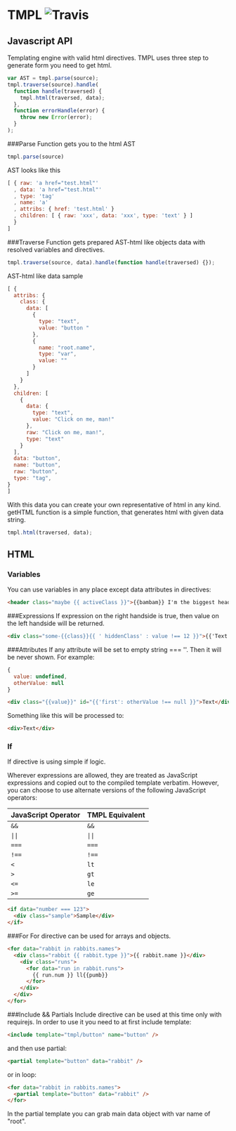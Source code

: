 # TMPL ![Travis](https://travis-ci.org/calacitizen/tmpl.svg?branch=divided)
## Javascript API
Templating engine with valid html directives. TMPL uses three step to generate form you need to get html.
```javascript
var AST = tmpl.parse(source);
tmpl.traverse(source).handle(
  function handle(traversed) {
    tmpl.html(traversed, data);
  },
  function errorHandle(error) {
    throw new Error(error);
  }
);
```
###Parse 
Function gets you to the html AST
```javascript 
tmpl.parse(source) 
``` 
AST looks like this 
```javascript
[ { raw: 'a href="test.html"'
  , data: 'a href="test.html"'
  , type: 'tag'
  , name: 'a'
  , attribs: { href: 'test.html' }
  , children: [ { raw: 'xxx', data: 'xxx', type: 'text' } ]
  }
]
```
###Traverse 
Function gets prepared AST-html like objects data with resolved variables and directives.
```javascript
tmpl.traverse(source, data).handle(function handle(traversed) {});
```
AST-html like data sample
```javascript
[ {
  attribs: {
    class: {
      data: [
        {
          type: "text",
          value: "button "
        },
        {
          name: "root.name",
          type: "var",
          value: ""
        }
      ]
    }
  },
  children: [
    {
      data: {
        type: "text",
        value: "Click on me, man!"
      },
      raw: "Click on me, man!",
      type: "text"
    }
  ],
  data: "button",
  name: "button",
  raw: "button",
  type: "tag",
}
]
```
With this data you can create your own representative of html in any kind.
getHTML function is a simple function, that generates html with given data string.
```javascript
tmpl.html(traversed, data);
```
## HTML
### Variables
You can use variables in any place except data attributes in directives:
```html
<header class="maybe {{ activeClass }}">{{bambam}} I'm the biggest header in the world</header>
```
###Expressions
If expression on the right handside is true, then value on the left handside will be returned.
```html
<div class="some-{{class}}{{ ' hiddenClass' : value !== 12 }}">{{'Text': otherValue !== false }} Text</div>
```
###Attributes
If any attribute will be set to empty string === ''. Then it will be never shown. For example:
```javascript
{
  value: undefined,
  otherValue: null
}
```
```html
<div class="{{value}}" id="{{'first': otherValue !== null }}">Text</div>
```
Something like this will be processed to:
```html
<div>Text</div>
```
### If
If directive is using simple if logic.

Wherever expressions are allowed, they are treated as JavaScript expressions and copied out to the compiled template verbatim. However, you can choose to use alternate versions of the following JavaScript operators:

JavaScript Operator | TMPL Equivalent
------------------- | -----------------
`&&`                 | `&&`
<code>&#124;&#124;</code>                | <code>&#124;&#124;</code>
`===`               | `===`
`!==`               | `!==`
`<`                 | `lt`
`>`                 | `gt`
`<=`                | `le`
`>=`                | `ge`

```html
<if data="number === 123">
  <div class="sample">Sample</div>
</if>
```
###For
For directive can be used for arrays and objects.
```html
<for data="rabbit in rabbits.names">
  <div class="rabbit {{ rabbit.type }}">{{ rabbit.name }}</div>
    <div class="runs">
      <for data="run in rabbit.runs">
        {{ run.num }} ll{{pumb}}
      </for>
    </div>
  </div>
</for>
```
###Include && Partials
Include directive can be used at this time only with requirejs. In order to use it you need to at first include template:
```html
<include template="tmpl/button" name="button" />
```
and then use partial:
```html
<partial template="button" data="rabbit" />
```
or in loop:
```html
<for data="rabbit in rabbits.names">
  <partial template="button" data="rabbit" />
</for>
```
In the partial template you can grab main data object with var name of "root".




